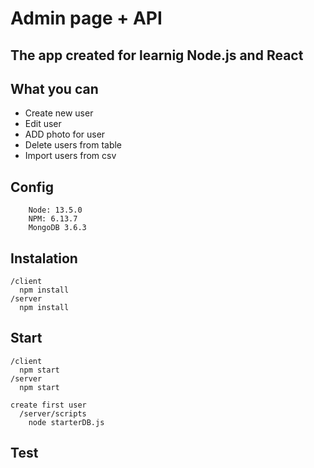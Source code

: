 # Admin page + API

## The app created for learnig Node.js and React

## What you can

- Create new user
- Edit user
- ADD photo for user
- Delete users from table
- Import users from csv

## Config

```
    Node: 13.5.0
    NPM: 6.13.7
    MongoDB 3.6.3
```

## Instalation

    /client
      npm install
    /server
      npm install

## Start

    /client
      npm start
    /server
      npm start

    create first user
      /server/scripts
        node starterDB.js

## Test
